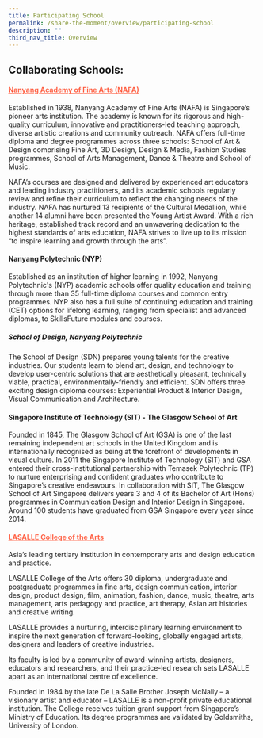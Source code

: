 ```yaml
---
title: Participating School
permalink: /share-the-moment/overview/participating-school
description: ""
third_nav_title: Overview
---
```

## Collaborating Schools: 

#### <a href="https://www.nafa.edu.sg/" style="color:tomato">Nanyang Academy of Fine Arts (NAFA)</a> 

Established in 1938, Nanyang Academy of Fine Arts (NAFA) is Singapore’s pioneer arts institution. The academy is known for its rigorous and high-quality curriculum, innovative and practitioners-led teaching approach, diverse artistic creations and community outreach. NAFA offers full-time diploma and degree programmes across three schools: School of Art & Design comprising Fine Art, 3D Design, Design & Media, Fashion Studies programmes, School of Arts Management, Dance & Theatre and School of Music.
 
NAFA’s courses are designed and delivered by experienced art educators and leading industry practitioners, and its academic schools regularly review and refine their curriculum to reflect the changing needs of the industry. NAFA has nurtured 13 recipients of the Cultural Medallion, while another 14 alumni have been presented the Young Artist Award. With a rich heritage, established track record and an unwavering dedication to the highest standards of arts education, NAFA strives to live up to its mission “to inspire learning and growth through the arts”.

#### Nanyang Polytechnic (NYP)

Established as an institution of higher learning in 1992, Nanyang Polytechnic's (NYP) academic schools offer quality education and training through more than 35 full-time diploma courses and common entry programmes. NYP also has a full suite of continuing education and training (CET) options for lifelong learning, ranging from specialist and advanced diplomas, to SkillsFuture modules and courses.

##### School of Design, Nanyang Polytechnic
The School of Design (SDN) prepares young talents for the creative industries. Our students learn to blend art, design, and technology to develop user-centric solutions that are aesthetically pleasant, technically viable, practical, environmentally-friendly and efficient.
SDN offers three exciting design diploma courses: Experiential Product & Interior Design, Visual Communication and Architecture.


#### Singapore Institute of Technology (SIT) - The Glasgow School of Art 

Founded in 1845, The Glasgow School of Art (GSA) is one of the last remaining independent art schools in the United Kingdom and is internationally recognised as being at the forefront of developments in visual culture. In 2011 the Singapore Institute of Technology (SIT) and GSA entered their cross-institutional partnership with Temasek Polytechnic (TP) to nurture enterprising and confident graduates who contribute to Singapore’s creative endeavours. In collaboration with SIT, The Glasgow School of Art Singapore delivers years 3 and 4 of its Bachelor of Art (Hons) programmes in Communication Design and Interior Design in Singapore. Around 100 students have graduated from GSA Singapore every year since 2014.


#### <a href="https://www.lasalle.edu.sg/" style="color:tomato">LASALLE College of the Arts</a>

Asia’s leading tertiary institution in contemporary arts and design education and practice.
 
LASALLE College of the Arts offers 30 diploma, undergraduate and postgraduate programmes in fine arts, design communication, interior design, product design, film, animation, fashion, dance, music, theatre, arts management, arts pedagogy and practice, art therapy, Asian art histories and creative writing.
 
LASALLE provides a nurturing, interdisciplinary learning environment to inspire the next generation of forward-looking, globally engaged artists, designers and leaders of creative industries.
 
Its faculty is led by a community of award-winning artists, designers, educators and researchers, and their practice-led research sets LASALLE apart as an international centre of excellence.
 
Founded in 1984 by the late De La Salle Brother Joseph McNally – a visionary artist and educator – LASALLE is a non-profit private educational institution. The College receives tuition grant support from Singapore’s Ministry of Education. Its degree programmes are validated by Goldsmiths, University of London.